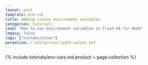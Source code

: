 ```yaml
---
layout: post
template: one-col
title: Adding custom environment variables
categories: tutorials
lead: "How to use environment variables in Cloud 66 for Node"
legacy: false
tags: ["customization"]
permalink: /:collection/:path:output_ext
---
```


{% include tutorials/env-vars.md product = page.collection %}